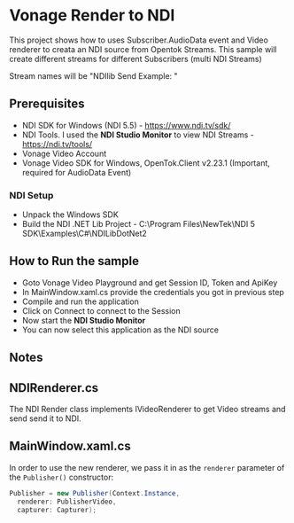# Vonage Render to NDI
This project shows how to uses Subscriber.AudioData event and Video renderer to creata an NDI source from
Opentok Streams. This sample will create different streams for different Subscribers (multi NDI Streams)

Stream names will be "NDIlib Send Example: <STREAMID>"

## Prerequisites

- NDI SDK for Windows (NDI 5.5) - https://www.ndi.tv/sdk/
- NDI Tools. I used the **NDI Studio Monitor** to view NDI Streams - https://ndi.tv/tools/
- Vonage Video Account
- Vonage Video SDK for Windows, OpenTok.Client v2.23.1 (Important, required for AudioData Event)

### NDI Setup

- Unpack the Windows SDK
- Build the NDI .NET Lib Project - C:\Program Files\NewTek\NDI 5 SDK\Examples\C#\NDILibDotNet2

## How to Run the sample

- Goto Vonage Video Playground and get Session ID, Token and ApiKey
- In MainWindow.xaml.cs provide the credentials you got in previous step
- Compile and run the application
- Click on Connect to connect to the Session
- Now start the **NDI Studio Monitor**
- You can now select this application as the NDI source

## Notes

NDIRenderer.cs
----------------------

The NDI Render class implements IVideoRenderer to get Video streams and send send it to NDI.

MainWindow.xaml.cs
------------------

In order to use the new renderer, we pass it in as the `renderer` parameter of the
`Publisher()` constructor:

```csharp
Publisher = new Publisher(Context.Instance,
  renderer: PublisherVideo,
  capturer: Capturer);
```

